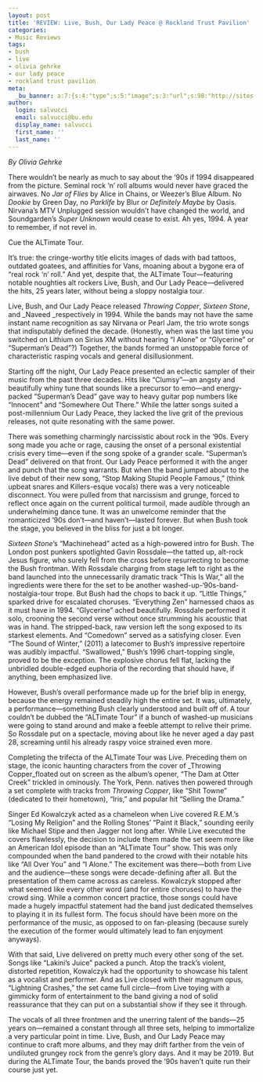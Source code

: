 ```yaml
---
layout: post
title: 'REVIEW: Live, Bush, Our Lady Peace @ Rockland Trust Pavilion'
categories:
- Music Reviews
tags:
- bush
- live
- olivia gehrke
- our lady peace
- rockland trust pavilion
meta:
  _bu_banner: a:7:{s:4:"type";s:5:"image";s:3:"url";s:98:"http://sites.bu.edu/wtbu/files/2019/06/75d5f6e2-87be-41a5-b137-ecb7584ef6fc-Main_ShotLIVE_by_Clay_Patrick_McBride.jpg";s:3:"alt";s:0:"";s:7:"post_id";s:4:"4829";s:4:"html";s:0:"";s:8:"position";s:12:"contentWidth";s:7:"caption";s:0:"";}
author:
  login: salvucci
  email: salvucci@bu.edu
  display_name: salvucci
  first_name: ''
  last_name: ''
---
```

_By Olivia Gehrke_

There wouldn’t be nearly as much to say about the ‘90s if 1994 disappeared from the picture. Seminal rock ‘n’ roll albums would never have graced the airwaves. No _Jar of Flies_ by Alice in Chains, or Weezer’s Blue Album. No _Dookie_ by Green Day, no _Parklife_ by Blur or _Definitely Maybe_ by Oasis. Nirvana’s MTV Unplugged session wouldn’t have changed the world, and Soundgarden’s _Super Unknown_ would cease to exist. Ah yes, 1994. A year to remember, if not revel in.

Cue the ALTimate Tour.

It’s true: the cringe-worthy title elicits images of dads with bad tattoos, outdated goatees, and affinities for Vans, moaning about a bygone era of “real rock ‘n’ roll.” And yet, despite that, the ALTimate Tour—featuring notable noughties alt rockers Live, Bush, and Our Lady Peace—delivered the hits, 25 years later, without being a sloppy nostalgia tour.

Live, Bush, and Our Lady Peace released _Throwing Copper_, _Sixteen Stone_, and _Naveed _respectively in 1994. While the bands may not have the same instant name recognition as say Nirvana or Pearl Jam, the trio wrote songs that indisputably defined the decade. (Honestly, when was the last time you switched on Lithium on Sirius XM without hearing “I Alone” or “Glycerine” or “Superman’s Dead”?) Together, the bands formed an unstoppable force of characteristic rasping vocals and general disillusionment.

Starting off the night, Our Lady Peace presented an eclectic sampler of their music from the past three decades. Hits like “Clumsy”—an angsty and beautifully whiny tune that sounds like a precursor to emo—and energy-packed “Superman’s Dead” gave way to heavy guitar pop numbers like “Innocent” and “Somewhere Out There.” While the latter songs suited a post-millennium Our Lady Peace, they lacked the live grit of the previous releases, not quite resonating with the same power.

There was something charmingly narcissistic about rock in the ‘90s. Every song made you ache or rage, causing the onset of a personal existential crisis every time—even if the song spoke of a grander scale. “Superman’s Dead” delivered on that front. Our Lady Peace performed it with the anger and punch that the song warrants. But when the band jumped about to the live debut of their new song, “Stop Making Stupid People Famous,” (think upbeat snares and Killers-esque vocals) there was a very noticeable disconnect. You were pulled from that narcissism and grunge, forced to reflect once again on the current political turmoil, made audible through an underwhelming dance tune. It was an unwelcome reminder that the romanticized ‘90s don’t—and haven’t—lasted forever. But when Bush took the stage, you believed in the bliss for just a bit longer.

_Sixteen Stone_’s “Machinehead” acted as a high-powered intro for Bush. The London post punkers spotlighted Gavin Rossdale—the tatted up, alt-rock Jesus figure, who surely fell from the cross before resurrecting to become the Bush frontman. With Rossdale charging from stage left to right as the band launched into the unnecessarily dramatic track “This Is War,” all the ingredients were there for the set to be another washed-up-‘90s-band-nostalgia-tour trope. But Bush had the chops to back it up. “Little Things,” sparked drive for escalated choruses. “Everything Zen” harnessed chaos as it must have in 1994. “Glycerine” ached beautifully. Rossdale performed it solo, crooning the second verse without once strumming his acoustic that was in hand. The stripped-back, raw version left the song exposed to its starkest elements. And “Comedown” served as a satisfying closer. Even “The Sound of Winter,” (2011) a latecomer to Bush’s impressive repertoire was audibly impactful. “Swallowed,” Bush’s 1996 chart-topping single, proved to be the exception. The explosive chorus fell flat, lacking the unbridled double-edged euphoria of the recording that should have, if anything, been emphasized live.

However, Bush’s overall performance made up for the brief blip in energy, because the energy remained steadily high the entire set. It was, ultimately, a performance—something Bush clearly understood and built off of. A tour couldn’t be dubbed the “ALTimate Tour” if a bunch of washed-up musicians were going to stand around and make a feeble attempt to relive their prime. So Rossdale put on a spectacle, moving about like he never aged a day past 28, screaming until his already raspy voice strained even more.

Completing the trifecta of the ALTimate Tour was Live. Preceding them on stage, the iconic haunting characters from the cover of _Throwing Copper_floated out on screen as the album’s opener, “The Dam at Otter Creek” trickled in ominously. The York, Penn. natives then powered through a set complete with tracks from _Throwing Copper_, like “Shit Towne” (dedicated to their hometown), “Iris,” and popular hit “Selling the Drama.”

Singer Ed Kowalczyk acted as a chameleon when Live covered R.E.M.’s “Losing My Religion” and the Rolling Stones’ “Paint it Black,” sounding eerily like Michael Stipe and then Jagger not long after. While Live executed the covers flawlessly, the decision to include them made the set seem more like an American Idol episode than an “ALTimate Tour” show. This was only compounded when the band pandered to the crowd with their notable hits like “All Over You” and “I Alone.” The excitement was there—both from Live and the audience—these songs were decade-defining after all. But the presentation of them came across as careless. Kowalczyk stopped after what seemed like every other word (and for entire choruses) to have the crowd sing. While a common concert practice, those songs could have made a hugely impactful statement had the band just dedicated themselves to playing it in its fullest form. The focus should have been more on the performance of the music, as opposed to on fan-pleasing (because surely the execution of the former would ultimately lead to fan enjoyment anyways).

With that said, Live delivered on pretty much every other song of the set. Songs like “Lakini’s Juice” packed a punch. Atop the track’s violent, distorted repetition, Kowalczyk had the opportunity to showcase his talent as a vocalist and performer. And as Live closed with their magnum opus, “Lightning Crashes,” the set came full circle—from Live toying with a gimmicky form of entertainment to the band giving a nod of solid reassurance that they can put on a substantial show if they see it through.  

The vocals of all three frontmen and the unerring talent of the bands—25 years on—remained a constant through all three sets, helping to immortalize a very particular point in time. Live, Bush, and Our Lady Peace may continue to craft more albums, and they may drift farther from the vein of undiluted grungey rock from the genre’s glory days. And it may be 2019. But during the ALTimate Tour, the bands proved the ‘90s haven’t quite run their course just yet.
